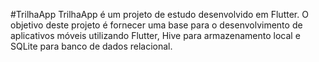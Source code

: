 #TrilhaApp
TrilhaApp é um projeto de estudo desenvolvido em Flutter. O objetivo deste projeto é fornecer uma base para o desenvolvimento de aplicativos móveis utilizando Flutter, Hive para armazenamento local e SQLite para banco de dados relacional.
